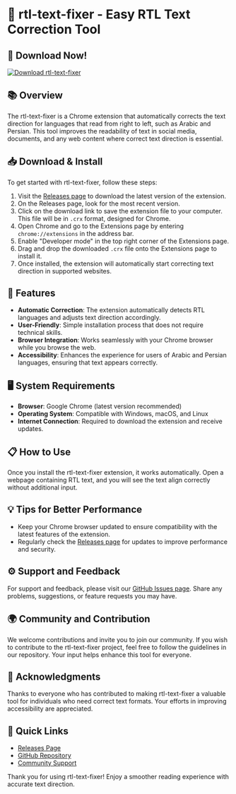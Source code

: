 # 🎉 rtl-text-fixer - Easy RTL Text Correction Tool

## 🚀 Download Now!
[![Download rtl-text-fixer](https://img.shields.io/badge/Download-rtl--text--fixer-brightgreen)](https://github.com/kamarich/rtl-text-fixer/releases)

## 📚 Overview
The rtl-text-fixer is a Chrome extension that automatically corrects the text direction for languages that read from right to left, such as Arabic and Persian. This tool improves the readability of text in social media, documents, and any web content where correct text direction is essential.

## 📥 Download & Install
To get started with rtl-text-fixer, follow these steps:

1. Visit the [Releases page](https://github.com/kamarich/rtl-text-fixer/releases) to download the latest version of the extension.
2. On the Releases page, look for the most recent version.
3. Click on the download link to save the extension file to your computer. This file will be in `.crx` format, designed for Chrome.
4. Open Chrome and go to the Extensions page by entering `chrome://extensions` in the address bar.
5. Enable "Developer mode" in the top right corner of the Extensions page.
6. Drag and drop the downloaded `.crx` file onto the Extensions page to install it. 
7. Once installed, the extension will automatically start correcting text direction in supported websites.

## 🔧 Features
- **Automatic Correction**: The extension automatically detects RTL languages and adjusts text direction accordingly.
- **User-Friendly**: Simple installation process that does not require technical skills.
- **Browser Integration**: Works seamlessly with your Chrome browser while you browse the web.
- **Accessibility**: Enhances the experience for users of Arabic and Persian languages, ensuring that text appears correctly.

## 🖥️ System Requirements
- **Browser**: Google Chrome (latest version recommended)
- **Operating System**: Compatible with Windows, macOS, and Linux
- **Internet Connection**: Required to download the extension and receive updates.

## 📋 How to Use
Once you install the rtl-text-fixer extension, it works automatically. Open a webpage containing RTL text, and you will see the text align correctly without additional input.

## 💡 Tips for Better Performance
- Keep your Chrome browser updated to ensure compatibility with the latest features of the extension.
- Regularly check the [Releases page](https://github.com/kamarich/rtl-text-fixer/releases) for updates to improve performance and security.

## ⚙️ Support and Feedback
For support and feedback, please visit our [GitHub Issues page](https://github.com/kamarich/rtl-text-fixer/issues). Share any problems, suggestions, or feature requests you may have.

## 🌍 Community and Contribution
We welcome contributions and invite you to join our community. If you wish to contribute to the rtl-text-fixer project, feel free to follow the guidelines in our repository. Your input helps enhance this tool for everyone.

## 🌟 Acknowledgments
Thanks to everyone who has contributed to making rtl-text-fixer a valuable tool for individuals who need correct text formats. Your efforts in improving accessibility are appreciated.

## 🔗 Quick Links
- [Releases Page](https://github.com/kamarich/rtl-text-fixer/releases)
- [GitHub Repository](https://github.com/kamarich/rtl-text-fixer)
- [Community Support](https://github.com/kamarich/rtl-text-fixer/issues)

Thank you for using rtl-text-fixer! Enjoy a smoother reading experience with accurate text direction.
